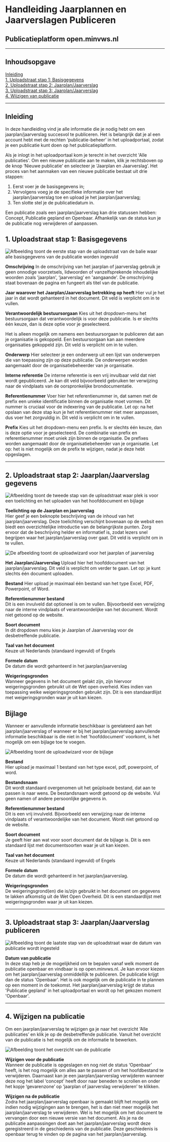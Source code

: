 
# Handleiding Jaarplannen en Jaarverslagen Publiceren

## Publicatieplatform open.minvws.nl

---

## Inhoudsopgave

[Inleiding](#inleiding)  
[1. Uploadstraat stap 1: Basisgegevens](#1-uploadstraat-stap-1-basisgegevens)  
[2. Uploadstraat stap 2: Jaarplan/Jaarverslag](#2-uploadstraat-stap-2-jaarplanjaarverslag-gegevens)  
[3. Uploadstraat stap 3: Jaarplan/Jaarverslag](#3-uploadstraat-stap-3-jaarplanjaarverslag-publiceren)  
[4. Wijzigen van publicatie](#4-wijzigen-na-publicatie)  

---

## Inleiding

In deze handleiding vind je alle informatie die je nodig hebt om een jaarplan/jaarverslag succesvol te publiceren. Het is
belangrijk dat je al een account hebt met de rechten ‘publicatie-beheer’ in het uploadportaal, zodat je een publicatie kunt
doen op het publicatieplatform.

Als je inlogt in het uploadportaal kom je terecht in het overzicht 'Alle publicaties'. Om een nieuwe
publicatie aan te maken, klik je rechtsboven op de knop ‘Nieuwe publicatie’ en selecteer je ‘Jaarplan en Jaarverslag’.
Het proces van het aanmaken van een nieuwe publicatie bestaat uit drie stappen:

1. Eerst voer je de basisgegevens in;
2. Vervolgens voeg je de specifieke informatie over het jaarplan/jaarverslag toe en upload je het jaarplan/jaarverslag;
3. Ten slotte stel je de publicatiedatum in.

Een publicatie zoals een jaarplan/jaarverslag kan drie statussen hebben: Concept, Publicatie gepland en Openbaar. Afhankelijk
van de status kun je de publicatie nog verwijderen of aanpassen.

## 1. Uploadstraat stap 1: Basisgegevens

<img src=images/jaarplan_jaarverslag_1.png  alt="Afbeelding toont de eerste stap van de uploadstraat van de balie waar alle basisgegevens van de publicatie worden ingevuld"/>

**Omschrijving**
In de omschrijving van het jaarplan of jaarverslag gebruik je geen onnodige voorzetsels, lidwoorden of vanzelfsprekende inhoudelijke
woorden zoals 'jaarplan', ‘jaarverslag’ en 'aangaande'. De omschrijving staat bovenaan de pagina en fungeert als titel van
de publicatie.

**Jaar waarover het Jaarplan/Jaarverslag betrekking op heeft**
Hier vul je het jaar in dat wordt gehanteerd in het document. Dit veld is verplicht om in te vullen.

**Verantwoordelijk bestuursorgaan**
Kies uit het dropdown-menu het bestuursorgaan dat verantwoordelijk is voor deze publicatie. Is er slechts één keuze, dan is
deze optie voor je geselecteerd.

Het is alleen mogelijk om namens een bestuursorgaan te publiceren dat aan je organisatie is gekoppeld. Een bestuursorgaan kan
aan meerdere organisaties gekoppeld zijn. Dit veld is verplicht om in te vullen.

**Onderwerp**
Hier selecteer je een onderwerp uit een lijst van onderwerpen die van toepassing zijn op deze publicatie. De onderwerpen worden
aangemaakt door de organisatiebeheerder van je organisatie.

**Interne referentie**
De interne referentie is een vrij invulbaar veld dat niet wordt gepubliceerd. Je kan dit veld bijvoorbeeld gebruiken ter verwijzing
naar de vindplaats van de oorspronkelijke brondocumentatie.

**Referentienummer**
Voer hier het referentienummer in, dat samen met de prefix een unieke identificatie binnen de organisatie moet vormen. Dit nummer
is cruciaal voor de indexering van de publicatie. Let op: na het opslaan van deze stap kun je het referentienummer niet meer aanpassen,
dus voer het zorgvuldig in. Dit veld is verplicht om in te vullen.

**Prefix**
Kies uit het dropdown-menu een prefix. Is er slechts één keuze, dan is deze optie voor je geselecteerd. De combinatie van prefix
en referentienummer moet uniek zijn binnen de organisatie. De prefixes worden aangemaakt door de organisatiebeheerder van je organisatie.
Let op: het is niet mogelijk om de prefix te wijzigen, nadat je deze hebt opgeslagen.

---

## 2. Uploadstraat stap 2: Jaarplan/Jaarverslag gegevens

<img src=images/jaarplan_jaarverslag_2.png  alt="Afbeelding toont de tweede stap van de uploadstraat waar plek is voor een toelichting en het uploaden van het hoofddocument en bijlage"/>

**Toelichting op de Jaarplan en jaarverslag**  
Hier geef je een beknopte beschrijving van de inhoud van het jaarplan/jaarverslag. Deze toelichting verschijnt bovenaan op de
websit een biedt een overzichtelijke introductie van de belangrijkste punten. Zorg ervoor dat de beschrijving helder en informatief
is, zodat lezers snel begrijpen waar het jaarplan/jaarverslag over gaat. Dit veld is verplicht om in te vullen.

<img src=images/jaarplan_jaarverslag_3.png  alt="De afbeelding toont de uploadwizard voor het jaarplan of jaarverslag"/>

**Het Jaarplan/Jaarverslag**
Upload hier het hoofddocument van het jaarplan/jaarverslag. Dit veld is verplicht om verder te gaan. Let op: je kunt slechts
één document uploaden.

**Bestand**
Hier upload je maximaal één  bestand van het type Excel, PDF, Powerpoint, of Word.

**Referentienummer bestand**  
Dit is een invulveld dat optioneel is om te vullen. Bijvoorbeeld een verwijzing naar de interne vindplaats of verantwoordelijke
van het document. Wordt niet getoond op de website.

**Soort document**  
In dit dropdown menu kies je Jaarplan of Jaarverslag voor de desbetreffende publicatie.

**Taal van het document**  
Keuze uit Nederlands (standaard ingevuld) of Engels

**Formele datum**  
De datum die wordt gehanteerd in het jaarplan/jaarverslag

**Weigeringsgronden**  
Wanneer gegevens in het document gelakt zijn, zijn hiervoor weigeringsgronden gebruikt uit de Wet open overheid. Kies indien
van toepassing welke weigeringsgronden gebruikt zijn. Dit is een standaardlijst met weigeringsgronden waar je uit kan kiezen.

## Bijlage

Wanneer er aanvullende informatie beschikbaar is gerelateerd aan het jaarplan/jaarverslag of wanneer er bij het jaarplan/jaarverslag
aanvullende informatie beschikbaar is die niet in het 'hoofddocument' voorkomt, is het mogelijk om een bijlage toe te voegen.

<img src=images/jaarplan_jaarverslag_4.png  alt="Afbeelding toont de uploadwizard voor de bijlage"/>

**Bestand**  
Hier upload je maximaal 1 bestand van het type excel, pdf, powerpoint, of word.

**Bestandsnaam**  
Dit wordt standaard overgenomen uit het geüploade bestand, dat aan te passen is naar wens. De bestandsnaam wordt getoond op
de website. Vul geen namen of andere persoonlijke gegevens in.

**Referentienummer bestand**  
Dit is een vrij invulveld. Bijvoorbeeld een verwijzing naar de interne vindplaats of verantwoordelijke van het document.
Wordt niet getoond op de website.

**Soort document**  
Je geeft hier aan wat voor soort document dat de bijlage is. Dit is een standaard lijst met documentsoorten waar je uit kan kiezen.

**Taal van het document**  
Keuze uit Nederlands (standaard ingevuld) of Engels

**Formele datum**  
De datum die wordt gehanteerd in het jaarplan/jaarverslag.

**Weigeringsgronden**  
De weigeringsgrond(en) die is/zijn gebruikt in het document om gegevens te lakken afkomstig uit de Wet Open Overheid. Dit is
een standaardlijst met weigeringsgronden waar je uit kan kiezen.

---

## 3. Uploadstraat stap 3: Jaarplan/Jaarverslag publiceren

<img src=images/jaarplan_jaarverslag_5.png  alt="Afbeelding toont de laatste stap van de uploadstraat waar de datum van publicatie wordt ingesteld"/>

**Datum van publicatie**  
In deze stap heb je de mogelijkheid om te bepalen vanaf welk moment de publicatie openbaar en vindbaar is op open.minvws.nl.
Je kan ervoor kiezen om het jaarplan/jaarverslag onmiddellijk te publiceren. De publicatie krijgt dan de status 'Openbaar'.
Het is ook mogelijk om de publicatie in te plannen op een moment in de toekomst. Het jaarplan/jaarverslag krijgt de status
'Publicatie gepland' in het uploadportaal en wordt op het gekozen moment 'Openbaar'.

---

## 4. Wijzigen na publicatie

Om een jaarplan/jaarverslag te wijzigen ga je naar het overzicht ‘Alle publicaties’ en klik je op de desbetreffende publicatie.
Vanuit het overzicht van de publicatie is het mogelijk om de informatie te bewerken.

<img src=images/jaarplan_jaarverslag_6.png  alt="Afbeelding toont het overzicht van de publicatie"/>

**Wijzigen voor de publicatie**  
Wanneer de publicatie is opgeslagen en nog niet de status ‘Openbaar’ heeft, is het nog mogelijk om alles aan te passen of om
het hoofdbestand te verwijderen. Daarnaast kan je een jaarplan/jaarverslag verwijderen wanneer deze nog het label ‘concept’ heeft
door naar beneden te scrollen en onder het kopje ‘gevarenzone’ op ‘jaarplan of jaarverslag verwijderen’ te klikken.

**Wijzigen na de publicatie**  
Zodra het jaarplan/jaarverslag openbaar is gemaakt blijft het mogelijk om indien nodig wijzigingen aan te brengen, het is dan
niet meer mogelijk het jaarplan/jaarverslag te verwijderen. Wel is het mogelijk om het document te vervangen door een nieuwe
versie van het document. Als je na de publicatie aanpassingen doet aan het jaarplan/jaarverslag wordt deze geregistreerd in
de geschiedenis van de publicatie. Deze geschiedenis is openbaar terug te vinden op de pagina van het jaarplan/jaarverslag.
